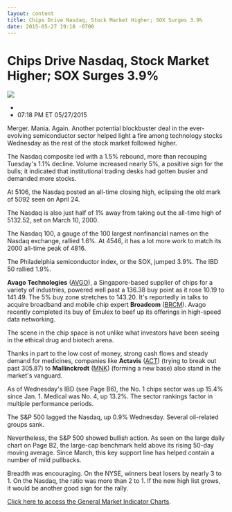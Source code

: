 ```yaml
---
layout: content
title: Chips Drive Nasdaq, Stock Market Higher; SOX Surges 3.9%
date: 2015-05-27 19:18 -0700
---
```



Chips Drive Nasdaq, Stock Market Higher; SOX Surges 3.9%
=========================================================


![](https://www.investors.com/wp-content/uploads/ibd-migrated-images/MPv_150528_635683370432520593.png)

* 
* 07:18 PM ET 05/27/2015




  

Merger. Mania. Again. Another potential blockbuster deal in the ever-evolving semiconductor sector helped light a fire among technology stocks Wednesday as the rest of the stock market followed higher.

  

The Nasdaq composite led with a 1.5% rebound, more than recouping Tuesday's 1.1% decline. Volume increased nearly 5%, a positive sign for the bulls; it indicated that institutional trading desks had gotten busier and demanded more stocks.

  

At 5106, the Nasdaq posted an all-time closing high, eclipsing the old mark of 5092 seen on April 24.

  

The Nasdaq is also just half of 1% away from taking out the all-time high of 5132.52, set on March 10, 2000.

  

The Nasdaq 100, a gauge of the 100 largest nonfinancial names on the Nasdaq exchange, rallied 1.6%. At 4546, it has a lot more work to match its 2000 all-time peak of 4816.

  

The Philadelphia semiconductor index, or the SOX, jumped 3.9%. The IBD 50 rallied 1.9%.

  

**Avago Technologies** ([AVGO](https://research.investors.com/quote.aspx?symbol=AVGO)), a Singapore-based supplier of chips for a variety of industries, powered well past a 136.38 buy point as it rose 10.19 to 141.49. The 5% buy zone stretches to 143.20. It's reportedly in talks to acquire broadband and mobile chip expert **Broadcom** ([BRCM](https://research.investors.com/quote.aspx?symbol=BRCM)). Avago recently completed its buy of Emulex to beef up its offerings in high-speed data networking.

  

The scene in the chip space is not unlike what investors have been seeing in the ethical drug and biotech arena.

  

Thanks in part to the low cost of money, strong cash flows and steady demand for medicines, companies like **Actavis** ([ACT](https://research.investors.com/quote.aspx?symbol=ACT)) (trying to break out past 305.87) to **Mallinckrodt** ([MNK](https://research.investors.com/quote.aspx?symbol=MNK)) (forming a new base) also stand in the market's vanguard.

  

As of Wednesday's IBD (see Page B6), the No. 1 chips sector was up 15.4% since Jan. 1. Medical was No. 4, up 13.2%. The sector rankings factor in multiple performance periods.

  

The S&P 500 lagged the Nasdaq, up 0.9% Wednesday. Several oil-related groups sank.

  

Nevertheless, the S&P 500 showed bullish action. As seen on the large daily chart on Page B2, the large-cap benchmark held above its rising 50-day moving average. Since March, this key support line has helped contain a number of mild pullbacks.

  

Breadth was encouraging. On the NYSE, winners beat losers by nearly 3 to 1. On the Nasdaq, the ratio was more than 2 to 1. If the new high list grows, it would be another good sign for the rally.

  

[Click here to access the General Market Indicator Charts](https://www.investors.com/pdf/GMI_052815.pdf).




